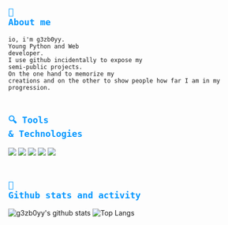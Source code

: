 ## <code style="color:#0197FF">👤 About me</code>
<code>io, i'm g3zb0yy.</code><br/> 
<code>Young Python and Web developer.</code><br/> 
<code>I use github incidentally to expose my semi-public projects.</code><br/>
<code>On the one hand to memorize my creations and on the other to show people how far I am in my progression.</code><br/><br/>

## <code style="color:#0197FF">🔍 Tools & Technologies</code>

![](https://img.shields.io/badge/Code%20with-Php-informational?style=flat&logo=php&logoColor=0197FF&color=0197FF)
![](https://img.shields.io/badge/Using-MySQL-informational?style=flat&logo=mysql&logoColor=0197FF&color=0197FF) 
![](https://img.shields.io/badge/Code%20with-Python-informational?style=flat&logo=python&logoColor=0197FF&color=0197FF)
![](https://img.shields.io/badge/Using-Flask-informational?style=flat&logo=flask&logoColor=0197FF&color=0197FF) 
![](https://img.shields.io/badge/Using-Windows-informational?style=flat&logo=Windows&logoColor=0197FF&color=0197FF)<br/><br/>


## <code style="color:#0197FF">🌟 Github stats and activity</code>

![g3zb0yy's github stats](https://github-readme-stats.vercel.app/api?username=g3zb0yy&show_icons=true) ![Top Langs](https://github-readme-stats.vercel.app/api/top-langs/?username=g3zb0yy&layout=compact)
